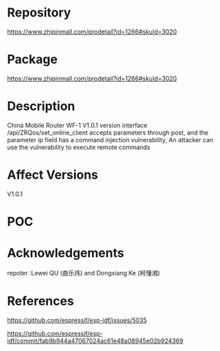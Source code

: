 # Repository
https://www.zhipinmall.com/prodetail?id=1266#skuId=3020

# Package
https://www.zhipinmall.com/prodetail?id=1266#skuId=3020

# Description
China Mobile Router WF-1 V1.0.1 version interface /api/ZRQos/set_online_client accepts parameters through post, and the parameter ip field has a command injection vulnerability, An attacker can use the vulnerability to execute remote commands

# Affect Versions
V1.0.1

# POC


# Acknowledgements
repoter :Lewei QU (曲乐炜) and Dongxiang Ke (柯懂湘)

# References
https://github.com/espressif/esp-idf/issues/5035

https://github.com/espressif/esp-idf/commit/fab9b944a47067024ac61e48a08945e02b924369
